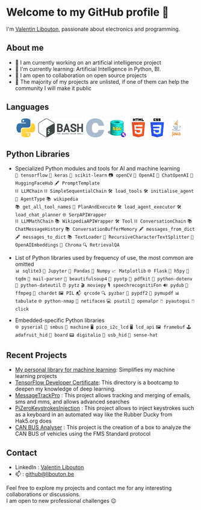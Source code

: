 <!--
**ValentinLibouton/valentinlibouton** is a ✨ _special_ ✨ repository because its `README.md` (this file) appears on your GitHub profile.

Here are some ideas to get you started:

- 🔭 I’m currently working on ...
- 🌱 I’m currently learning ...
- 👯 I’m looking to collaborate on ...
- 🤔 I’m looking for help with ...
- 💬 Ask me about ...
- 📫 How to reach me: ...
- 😄 Pronouns: ...
- ⚡ Fun fact: ...
-->
# Welcome to my GitHub profile 👋

I'm [Valentin Libouton](https://www.linkedin.com/in/libouton/), passionate about electronics and programming.


<!--![Image](https://avatars.githubusercontent.com/u/97308348?s=96&v=4)-->

## About me
- 🚀 I am currently working on an artificial intelligence project
- 🌱 I'm currently learning: Artificial Intelligence in Python, BI.
- 👯 I am open to collaboration on open source projects
- 🔭 The majority of my projects are unlisted, if one of them can help the community I will make it public


## Languages
<p align="center">
	<img src="./images/python.svg" height="50" alt="icone languages Python">&nbsp;
	<img src="./images/bash.svg" height="50" alt="icone languages Bash">&nbsp;
	<img src="./images/c.svg" height="50" alt="icone languages C">&nbsp;
	<img src="./images/sql.svg" height="50" alt="icone languages SQL">&nbsp;
	<img src="./images/HTML5.svg" height="50" alt="icone languages HTML5">&nbsp;
	<img src="./images/CSS3.svg" height="50" alt="icone languages CSS3">&nbsp;
	<img src="./images/java.svg" height="50" alt="icone languages JAVA">
</p>	

## Python Libraries
* Specialized Python modules and tools for AI and machine learning<br>
`🧠 tensorflow` `🧠 keras` `🧠 scikit-learn` `📷 openCV` `🧠 OpenAI` `🤖 ChatOpenAI` `🤖 HuggingFaceHub` `🖋️ PromptTemplate`  
`⛓️ LLMChain` `⛓️ SimpleSequentialChain` `🛠️ load_tools` `🛠️ initialise_agent` `🧬 AgentType` `📚 wikipedia`  
`📚 get_all_tool_names` `🔧 PlanAndExecute` `🛠️ load_agent_executor` `🛠️ load_chat_planner` `🌐 SerpAPIWrapper`  
`⛓️ LLMMathChain` `📚 WikipediaAPIWrapper` `🛠️ Tool` `⛓️ ConversationChain` `📚 ChatMessageHistory`
`📚 ConversationBufferMemory` `🖋️ messages_from_dict` `🖋️ messages_to_dict` `📚 TextLoader`
`🔧 RecursiveCharacterTextSplitter` `🧬 OpenAIEmbeddings` `🎨 Chroma` `🔍 RetrievalQA`

* List of Python libraries used by frequency of use, the most common are omitted<br>
`📊 sqlite3` `📓 Jupyter` `🐼 Pandas` `🔢 Numpy` `📈 Matplotlib` `🌐 Flask` `💽 h5py`
`📁 tqdm` `📧 mail-parser` `🍵 beautifulsoup4` `🔐 pyotp` `📰 pdfkit` `🔗 python-dotenv` `📆 python-dateutil` `⏰ pytz` `🎬 moviepy`
`🎙️ speechrecognitiFon` `🔊 pydub` `🎥 ffmpeg` `🧐 chardet` `🖼️ PIL` `📬 qrcode` `🔍 pyzbar` `📄 pypdf2` `📘 pymupdf` `📊 tabulate` `🌐 python-nmap` `📡 netifaces` `💻 psutil` `🚗 openalpr` `🖱️ pyautogui` `🖱️ click`

* Embedded-specific Python libraries<br>
`🌐 pyserial` `🔌 smbus` `🤖 machine` `🖥️ pico_i2c_lcd` `🖥️ lcd_api` `🖼️ framebuf` `🕹️ adafruit_hid` `🧰 board` 
`📟 digitalio` `💽 usb_hid` `🎩 sense-hat`


## Recent Projects
- [My personal library for machine learning](https://github.com/ValentinLibouton/MachineLearningUtils): Simplifies my machine learning projects
- [TensorFlow Developer Certificate](https://github.com/ValentinLibouton/TensorFlow_Developer_Certificate_Bootcamp): This directory is a bootcamp to deepen my knowledge of deep learning.
- [MessageTrackPro](https://github.com/ValentinLibouton/MessageTrackPro.git) : This project allows tracking and merging of emails, sms and mms, and allows advanced searches
- [PiZeroKeystrokesInjection](https://github.com/ValentinLibouton/PiZeroKeystrokesInjection.git) : This project allows to inject keystrokes such as a keyboard in an automated way like the Rubber Ducky from Hak5.org does
- [CAN BUS Analyser](https://drive.proton.me/urls/6WJKTX57J0#xgB9g7e8vhkf) : This project is the creation of a box to analyze the CAN BUS of vehicles using the FMS Standard protocol


## Contact

- LinkedIn : [Valentin Libouton](https://www.linkedin.com/in/libouton/)
- 📫 : [github@libouton.be](github@libouton.be)

Feel free to explore my projects and contact me for any interesting collaborations or discussions.  
I am open to new professional challenges 😉
